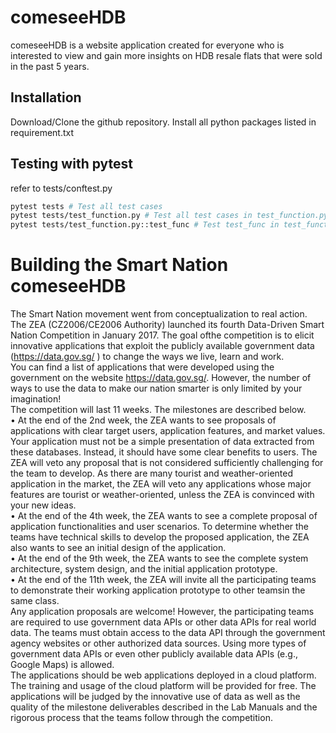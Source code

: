 # comeseeHDB

comeseeHDB is a website application created for everyone who is interested to view and gain more insights on HDB resale flats that were sold in the past 5 years.

## Installation

Download/Clone the github repository. Install all python packages listed in requirement.txt

## Testing with pytest

refer to tests/conftest.py

```bash
pytest tests # Test all test cases 
pytest tests/test_function.py # Test all test cases in test_function.py
pytest tests/test_function.py::test_func # Test test_func in test_function.py
```

# Building the Smart Nation comeseeHDB
The Smart Nation movement went from conceptualization to real action. The ZEA
(CZ2006/CE2006 Authority) launched its fourth Data-Driven Smart Nation Competition in
January 2017. The goal ofthe competition is to elicit innovative applications that exploit
the publicly available government data (https://data.gov.sg/ ) to change the ways we live,
learn and work.  
You can find a list of applications that were developed using the government on the website
https://data.gov.sg/. However, the number of ways to use the data to make our nation
smarter is only limited by your imagination!  
The competition will last 11 weeks. The milestones are described below.  
• At the end of the 2nd week, the ZEA wants to see proposals of applications with
clear target users, application features, and market values. Your application must not
be a simple presentation of data extracted from these databases. Instead, it should
have some clear benefits to users. The ZEA will veto any proposal that is not
considered sufficiently challenging for the team to develop. As there are many
tourist and weather-oriented application in the market, the ZEA will veto any
applications whose major features are tourist or weather-oriented, unless the ZEA is
convinced with your new ideas.  
• At the end of the 4th week, the ZEA wants to see a complete proposal of application
functionalities and user scenarios. To determine whether the teams have technical
skills to develop the proposed application, the ZEA also wants to see an initial design
of the application.  
• At the end of the 9th week, the ZEA wants to see the complete system architecture,
system design, and the initial application prototype.  
• At the end of the 11th week, the ZEA will invite all the participating teams to
demonstrate their working application prototype to other teamsin the same class.  
Any application proposals are welcome! However, the participating teams are required
to use government data APIs or other data APIs for real world data. The teams must obtain
access to the data API through the government agency websites or other authorized data
sources. Using more types of government data APIs or even other publicly available data APIs
(e.g., Google Maps) is allowed.  
The applications should be web applications deployed in a cloud platform. The training and
usage of the cloud platform will be provided for free. The applications will be judged by the
innovative use of data as well as the quality of the milestone deliverables described in the
Lab Manuals and the rigorous process that the teams follow through the competition.


